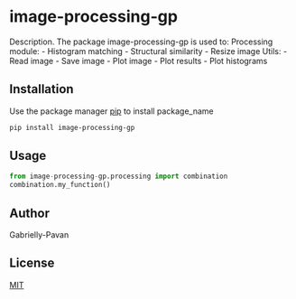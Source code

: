# image-processing-gp

Description. 
The package image-processing-gp is used to:
	Processing module:
	- Histogram matching
	- Structural similarity
	- Resize image
	Utils:
	- Read image
	- Save image
	- Plot image
	- Plot results
	- Plot histograms

## Installation

Use the package manager [pip](https://pip.pypa.io/en/stable/) to install package_name

```bash
pip install image-processing-gp
```

## Usage

```python
from image-processing-gp.processing import combination
combination.my_function()
```

## Author
Gabrielly-Pavan

## License
[MIT](https://choosealicense.com/licenses/mit/)